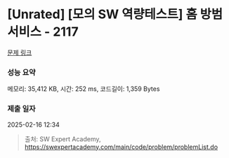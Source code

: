 # [Unrated] [모의 SW 역량테스트] 홈 방범 서비스 - 2117 

[문제 링크](https://swexpertacademy.com/main/code/problem/problemDetail.do?contestProbId=AV5V61LqAf8DFAWu) 

### 성능 요약

메모리: 35,412 KB, 시간: 252 ms, 코드길이: 1,359 Bytes

### 제출 일자

2025-02-16 12:34



> 출처: SW Expert Academy, https://swexpertacademy.com/main/code/problem/problemList.do